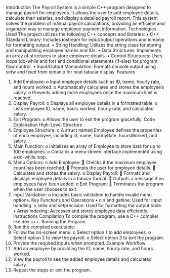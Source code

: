 Introduction
The Payroll System is a simple C++ program designed to manage payroll for employees. It allows the user to add employee details, calculate their salaries, and display a detailed payroll report. This system solves the problem of manual payroll calculations, providing an efficient and organized way to manage employee payment information.
Technologies Used
The project utilizes the following C++ concepts and libraries:
•	C++ Standard Library: Includes iostream for input/output operations and iomanip for formatting output.
•	String Handling: Utilizes the string class for storing and manipulating employee names and IDs.
•	Data Structures: Implements an array of structures to store employee details.
•	Control Structures: Uses loops (do-while and for) and conditional statements (if-else) for program flow control.
•	Input/Output Manipulation: Formats console output using setw and fixed from iomanip for neat tabular display.
Features
1.	Add Employee:
o	Input employee details such as ID, name, hourly rate, and hours worked.
o	Automatically calculates and stores the employee’s salary.
o	Prevents adding more employees once the maximum limit is reached.
2.	Display Payroll:
o	Displays all employee details in a formatted table.
o	Lists employee ID, name, hours worked, hourly rate, and calculated salary.
3.	Exit Program:
o	Allows the user to exit the program gracefully.
Code Explanation
High-Level Structure
1.	Employee Structure:
o	A struct named Employee defines the properties of each employee, including id, name, hourlyRate, hoursWorked, and salary.
2.	Main Function:
o	Initializes an array of Employee to store data for up to 100 employees.
o	Contains a menu-driven interface implemented using a do-while loop.
3.	Menu Options:
o	Add Employee:
	Checks if the maximum employee count has been reached.
	Prompts the user for employee details.
	Calculates and stores the salary.
o	Display Payroll:
	Formats and displays employee details in a tabular format.
	Outputs a message if no employees have been added.
o	Exit Program:
	Terminates the program when the user chooses to exit.
4.	Input Validation:
o	Includes basic validation to handle invalid menu options.
Key Functions and Operations
•	cin and getline: Used for input handling.
•	setw and setprecision: Used for formatting the output table.
•	Array indexing: Accesses and stores employee data efficiently.
Instructions
Compilation
To compile the program, use a C++ compiler like dev c++.
Running the Program
1.	Run the compiled executable:
2.	Follow the on-screen menu:
o	Select option 1 to add employees.
o	Select option 2 to view the payroll.
o	Select option 3 to exit the program.
3.	Provide the required inputs when prompted.
Example Workflow
1.	Add an employee by providing the ID, name, hourly rate, and hours worked.
2.	View the payroll to see the added employee details and calculated salary.
3.	Repeat the steps or exit the program.

